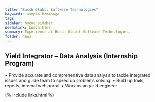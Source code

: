 ```yaml
---
title: "Bosch Global Software Technologies"
keywords: sample homepage
tags: 
sidebar: mydoc_sidebar
permalink: bosch.html
summary: Experience at Bosch Global Software Technologies.
folder: news
---
```


## Yield Integrator – Data Analysis (Internship Program)
• Provide accurate and comprehensive data analysis to tackle integrated issues and guide team to speed up
problems solving.
• Build up tools, reports, internal web portal.
• Work as an yield engineer.

{% include links.html %}